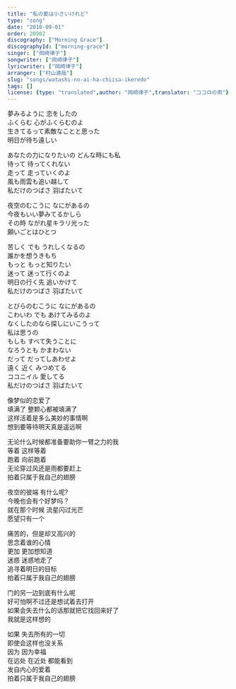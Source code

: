 ```yaml
---
title: "私の愛は小さいけれど"
type: "song"
date: "2010-09-01"
order: 20902
discography: ["Morning Grace"]
discographyId: ["morning-grace"]
singer: ["岡崎律子"]
songwriter: ["岡崎律子"]
lyricwriter: ["岡崎律子"]
arranger: ["村山達哉"]
slug: "songs/watashi-no-ai-ha-chiisa-ikeredo"
tags: []
license: {type: "translated",author: "岡崎律子",translator: "ココロの雨"}
---
```


夢みるように 恋をしたの   
ふくらむ 心がふくらむのよ   
生きてるって素敵なことと思った  
明日が待ち遠しい   
  
あなたの力になりたいの どんな時にも私   
待って 待ってくれない   
走って 走っていくのよ   
風も雨雲も追い越して  
私だけのつばさ 羽ばたいて  
  
夜空のむこうに なにがあるの  
今夜もいい夢みてるかしら   
その時 ながれ星キラリ光った   
願いごとはひとつ  
  
苦しく でも うれしくなるの   
誰かを想うきもち  
もっと もっと知りたい  
迷って 迷って行くのよ   
明日の行く先 追いかけて   
私だけのつばさ 羽ばたいて   
  
とびらのむこうに なにがあるの   
こわいわ でも あけてみるのよ   
なくしたのなら探しにいこうって   
私は思うの  
もしも すべて失うことに   
なろうとも かまわない  
だって だってしあわせよ   
遠く 近く みつめてる   
ココニイル 愛してる   
私だけのつばさ 羽ばたいて  
  
像梦似的恋爱了  
填满了 整颗心都被填满了  
这样活着是多么美妙的事情啊  
想到要等待明天真是遥远啊  
  
无论什么时候都准备要助你一臂之力的我  
等着 这样等着  
跑着 向前跑着  
无论穿过风还是雨都要赶上  
拍着只属于我自己的翅膀  
  
夜空的彼端 有什么呢?  
今晚也会有个好梦吗？  
就在那个时候 流星闪过光芒  
愿望只有一个  
  
痛苦的，但是却又高兴的  
思念着谁的心情   
更加 更加想知道   
迷惑 迷惑地走了   
追寻着明日的目标  
拍着只属于我自己的翅膀  
  
门的另一边到底有什么呢   
好可怕啊不过还是想试着去打开  
如果会失去什么的话那就把它找回来好了   
我就是这样想的  
  
如果 失去所有的一切  
即使会这样也没关系  
因为 因为幸福  
在远处 在近处 都能看到  
发自内心的爱着  
拍着只属于我自己的翅膀
